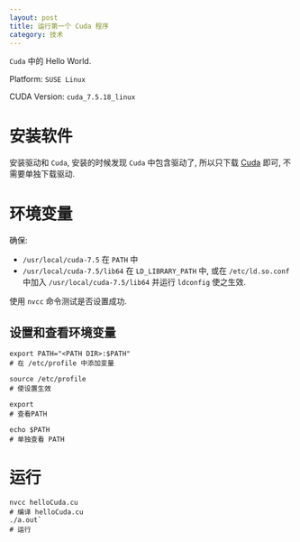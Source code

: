 ```yaml
---
layout: post
title: 运行第一个 Cuda 程序
category: 技术
---
```

`Cuda` 中的 Hello World.

Platform: `SUSE Linux`

CUDA Version: `cuda_7.5.18_linux`

# 安装软件

安装驱动和 `Cuda`, 安装的时候发现 `Cuda` 中包含驱动了, 所以只下载 [Cuda][1] 即可, 不需要单独下载驱动.

# 环境变量

确保:

- `/usr/local/cuda-7.5` 在 `PATH` 中
- `/usr/local/cuda-7.5/lib64` 在 `LD_LIBRARY_PATH` 中, 或在 `/etc/ld.so.conf` 中加入 `/usr/local/cuda-7.5/lib64` 并运行 `ldconfig` 使之生效.

使用 `nvcc` 命令测试是否设置成功.

## 设置和查看环境变量

```shell
export PATH="<PATH DIR>:$PATH"
# 在 /etc/profile 中添加变量

source /etc/profile
# 使设置生效

export
# 查看PATH

echo $PATH
# 单独查看 PATH
```


# 运行
```shell
nvcc helloCuda.cu
# 编译 helloCuda.cu
./a.out`
# 运行
```

[1]:https://developer.nvidia.com/cuda-downloads "CUDA 7.5 Downloads"
[2]:http://blog.csdn.net/dlutbrucezhang/article/details/8811456 "linux下查看和添加PATH环境变量"
